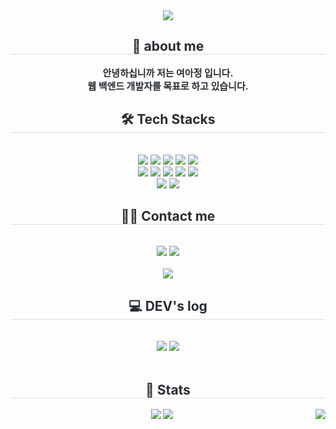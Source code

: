 <div align= "center">
    <img src="https://capsule-render.vercel.app/api?type=waving&color=auto&height=120&text=&animation=&fontColor=000000&fontSize=40" />
</div>
<div align= "center"> 
    <h2 style="border-bottom: 1px solid #d8dee4; color: #282d33;"> 🙌 about me </h2>  
    <div style="font-weight: 700; font-size: 15px; text-align: center; color: #282d33;"> 안녕하십니까 저는 여아정 입니다.<br> 웹 백엔드 개발자를 목표로 하고 있습니다. </div> 
</div>
<div align= "center">
<h2 style="border-bottom: 1px solid #d8dee4; color: #282d33;"> 🛠️ Tech Stacks </h2> <br> 
<div style="margin: 0 auto; text-align: center;" align= "center"> <img src="https://img.shields.io/badge/Java-007396?style=for-the-badge&logo=Java&logoColor=white">
      <img src="https://img.shields.io/badge/Spring-6DB33F?style=for-the-badge&logo=Spring&logoColor=white">
      <img src="https://img.shields.io/badge/Spring Boot-6DB33F?style=for-the-badge&logo=Spring Boot&logoColor=white">
      <img src="https://img.shields.io/badge/Apache Tomcat-F8DC75?style=for-the-badge&logo=Apache Tomcat&logoColor=white">
      <img src="https://img.shields.io/badge/MySQL-4479A1?style=for-the-badge&logo=MySQL&logoColor=white">
      <br/><img src="https://img.shields.io/badge/HTML5-E34F26?style=for-the-badge&logo=HTML5&logoColor=white">
      <img src="https://img.shields.io/badge/Javascript-F7DF1E?style=for-the-badge&logo=Javascript&logoColor=white">
      <img src="https://img.shields.io/badge/Bootstrap-7952B3?style=for-the-badge&logo=Bootstrap&logoColor=white">
      <img src="https://img.shields.io/badge/Vue.js-4FC08D?style=for-the-badge&logo=Vue.js&logoColor=white">
      <img src="https://img.shields.io/badge/Python-3776AB?style=for-the-badge&logo=Python&logoColor=white">
      <br/><img src="https://img.shields.io/badge/CSS3-1572B6?style=for-the-badge&logo=CSS3&logoColor=white">
      <img src="https://img.shields.io/badge/Android-3DDC84?style=for-the-badge&logo=Android&logoColor=white">
      </div>
</div>
<div align= "center">
    <h2 style="border-bottom: 1px solid #d8dee4; color: #282d33;"> 🧑‍💻 Contact me </h2> <br> 
    <div align= "center"> 
         <a href=https://www.instagram.com/ye0_aj> <img src="https://img.shields.io/badge/Instagram-E4405F?style=for-the-badge&logo=Instagram&logoColor=white&link=https://www.instagram.com/ye0_aj"></a>
         <a href=mailto:mailto:elegant518@gmail.com> <img src="https://img.shields.io/badge/Gmail-EA4335?style=for-the-badge&logo=Gmail&logoColor=white&link=mailto:mailto:elegant518@gmail.com"></a>
    </div><br> 
    <div align= "center"> 
        <a href="https://hits.seeyoufarm.com"> <img src="https://hits.seeyoufarm.com/api/count/incr/badge.svg?url=https%3A%2F%2Fgithub.com%2Fajeng518%2F&count_bg=%23000000&title_bg=%23000000&icon=github.svg&icon_color=%23FFFFFF&title=GitHub&edge_flat=false"/></a>
    </div> 
</div>
<div align= "center"> 
    <h2 style="border-bottom: 1px solid #d8dee4; color: #282d33;"> 💻 DEV's log  </h2><br>
    <a href=""><img src="https://img.shields.io/badge/Velog-20c997?style=for-the-badge&logo=Vimeo&logoColor=white"></a>
    <a href=""><img src="https://img.shields.io/badge/Tistory-000000?style=for-the-badge&logo=Tistory&logoColor=white"></a>
 <!-- [![Velog's GitHub stats](https://velog-readme-stats.vercel.app/api?name=bi-sz)](https://github.com/bi-sz/velog-readme-stats)
[![Tistory's Card](https://github-readme-tistory-card.vercel.app/api?name=li-yo&theme=default)](https://li-yo.tistory.com/) -->
</div><br>

<div align= "center"> 
    <h2 style="border-bottom: 1px solid #d8dee4; color: #282d33;"> 🏅 Stats </h2> 
    <div align= "center"> 
        <img src="https://github-readme-stats.vercel.app/api?username=ajeng518&bg_color=180,000000,&title_color=000000&text_color=000000"/> 
        <img align='right' src="http://mazassumnida.wtf/api/v2/generate_badge?boj=yaj518"/>
        <img src="https://github-readme-stats.vercel.app/api/top-langs/?username=ajeng518&layout=compact&bg_color=180,000000,&title_color=000000&text_color=000000"/>
    </div> 
</div>
    
